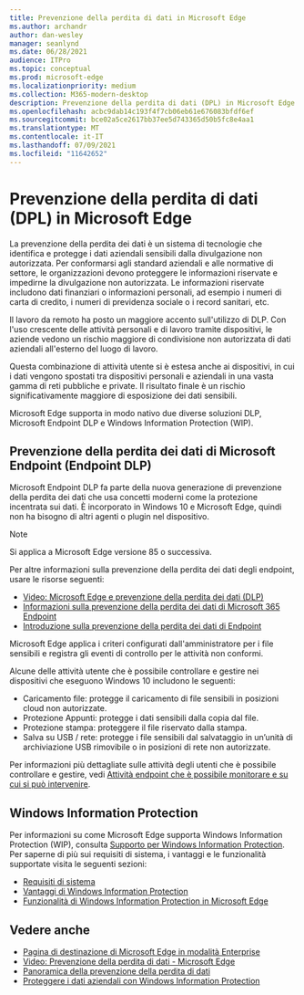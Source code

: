 ```yaml
---
title: Prevenzione della perdita di dati in Microsoft Edge
ms.author: archandr
author: dan-wesley
manager: seanlynd
ms.date: 06/28/2021
audience: ITPro
ms.topic: conceptual
ms.prod: microsoft-edge
ms.localizationpriority: medium
ms.collection: M365-modern-desktop
description: Prevenzione della perdita di dati (DPL) in Microsoft Edge
ms.openlocfilehash: acbc9dab14c193f4f7cb06eb61e676083bfdf6ef
ms.sourcegitcommit: bce02a5ce2617bb37ee5d743365d50b5fc8e4aa1
ms.translationtype: MT
ms.contentlocale: it-IT
ms.lasthandoff: 07/09/2021
ms.locfileid: "11642652"
---
```

# <a name="data-loss-prevention-dlp-in-microsoft-edge"></a>Prevenzione della perdita di dati (DPL) in Microsoft Edge

La prevenzione della perdita dei dati è un sistema di tecnologie che identifica e protegge i dati aziendali sensibili dalla divulgazione non autorizzata. Per conformarsi agli standard aziendali e alle normative di settore, le organizzazioni devono proteggere le informazioni riservate e impedirne la divulgazione non autorizzata. Le informazioni riservate includono dati finanziari o informazioni personali, ad esempio i numeri di carta di credito, i numeri di previdenza sociale o i record sanitari, etc.

Il lavoro da remoto ha posto un maggiore accento sull'utilizzo di DLP. Con l'uso crescente delle attività personali e di lavoro tramite dispositivi, le aziende vedono un rischio maggiore di condivisione non autorizzata di dati aziendali all'esterno del luogo di lavoro.

Questa combinazione di attività utente si è estesa anche ai dispositivi, in cui i dati vengono spostati tra dispositivi personali e aziendali in una vasta gamma di reti pubbliche e private. Il risultato finale è un rischio significativamente maggiore di esposizione dei dati sensibili.

Microsoft Edge supporta in modo nativo due diverse soluzioni DLP, Microsoft Endpoint DLP e Windows Information Protection (WIP).

## <a name="microsoft-endpoint-data-loss-prevention-endpoint-dlp"></a>Prevenzione della perdita dei dati di Microsoft Endpoint (Endpoint DLP)

Microsoft Endpoint DLP fa parte della nuova generazione di prevenzione della perdita dei dati che usa concetti moderni come la protezione incentrata sui dati. È incorporato in Windows 10 e Microsoft Edge, quindi non ha bisogno di altri agenti o plugin nel dispositivo.

> [!NOTE]
> Si applica a Microsoft Edge versione 85 o successiva.

Per altre informazioni sulla prevenzione della perdita dei dati degli endpoint, usare le risorse seguenti:

- [Video: Microsoft Edge e prevenzione della perdita dei dati (DLP)](microsoft-edge-video-security-dlp.md)
- [Informazioni sulla prevenzione della perdita dei dati di Microsoft 365 Endpoint](/microsoft-365/compliance/endpoint-dlp-learn-about?preserve-view=true&view=o365-worldwide)
- [Introduzione sulla prevenzione della perdita dei dati di Endpoint](/microsoft-365/compliance/endpoint-dlp-getting-started?preserve-view=true&view=o365-worldwide)

Microsoft Edge applica i criteri configurati dall'amministratore per i file sensibili e registra gli eventi di controllo per le attività non conformi.

Alcune delle attività utente che è possibile controllare e gestire nei dispositivi che eseguono Windows 10 includono le seguenti:

- Caricamento file: protegge il caricamento di file sensibili in posizioni cloud non autorizzate. <!-- The next 3 screenshots show a sequence where a user tries to drop a sensitive data file on to their local storage.-->
- Protezione Appunti: protegge i dati sensibili dalla copia dal file.
- Protezione stampa: proteggere il file riservato dalla stampa.
- Salva su USB / rete: protegge i file sensibili dal salvataggio in un’unità di archiviazione USB rimovibile o in posizioni di rete non autorizzate.

Per informazioni più dettagliate sulle attività degli utenti che è possibile controllare e gestire, vedi [Attività endpoint che è possibile monitorare e su cui si può intervenire](/microsoft-365/compliance/endpoint-dlp-learn-about?preserve-view=true&view=o365-worldwide#endpoint-activities-you-can-monitor-and-take-action-on).

## <a name="windows-information-protection"></a>Windows Information Protection

Per informazioni su come Microsoft Edge supporta Windows Information Protection (WIP), consulta [Supporto per Windows Information Protection](./microsoft-edge-security-windows-information-protection.md). Per saperne di più sui requisiti di sistema, i vantaggi e le funzionalità supportate visita le seguenti sezioni:

- [Requisiti di sistema](./microsoft-edge-security-windows-information-protection.md#system-requirements)
- [Vantaggi di Windows Information Protection](./microsoft-edge-security-windows-information-protection.md#windows-information-protection-benefits)
- [Funzionalità di Windows Information Protection in Microsoft Edge](./microsoft-edge-security-windows-information-protection.md#wip-features-supported-in-microsoft-edge)

## <a name="see-also"></a>Vedere anche

- [Pagina di destinazione di Microsoft Edge in modalità Enterprise](https://aka.ms/EdgeEnterprise)
- [Video: Prevenzione della perdita di dati - Microsoft Edge](https://www.youtube.com/watch?v=dLD04U9eTqg)
- [Panoramica della prevenzione della perdita di dati](/microsoft-365/compliance/data-loss-prevention-policies?preserve-view=true&view=o365-worldwide)
- [Proteggere i dati aziendali con Windows Information Protection](/windows/security/information-protection/windows-information-protection/protect-enterprise-data-using-wip)